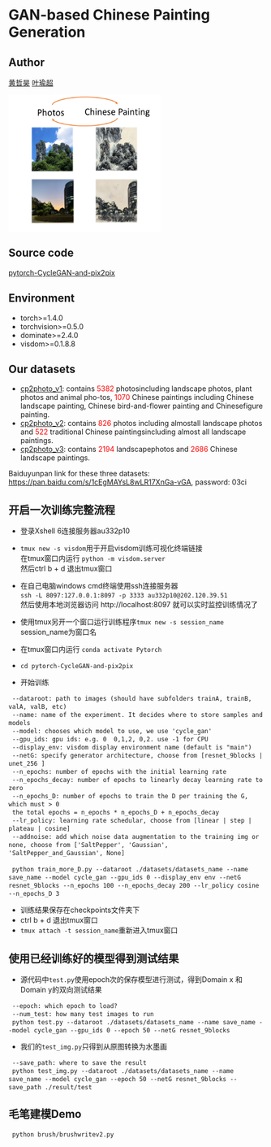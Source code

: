 # GAN-based Chinese Painting Generation

## Author
[黄哲昊](https://github.com/K1nght) [叶瑜超](https://github.com/Messith)


<img src="./introduction.png" width = "300" height = "270" align=center />

## Source code
[pytorch-CycleGAN-and-pix2pix](https://github.com/junyanz/pytorch-CycleGAN-and-pix2pix)

## Environment
* torch>=1.4.0
* torchvision>=0.5.0
* dominate>=2.4.0
* visdom>=0.1.8.8

## Our datasets
* [cp2photo_v1](https://jbox.sjtu.edu.cn/l/aoMeaU): contains <font color=red>5382</font> photosincluding landscape photos, plant photos and animal pho-tos, <font color=red>1070</font> Chinese paintings including Chinese landscape painting, Chinese bird-and-flower painting and Chinesefigure painting.
* [cp2photo_v2](https://jbox.sjtu.edu.cn/l/KnHCBh): contains <font color=red>826</font> photos including almostall landscape photos and <font color=red>522</font> traditional Chinese paintingsincluding almost all landscape paintings.
* [cp2photo_v3](https://jbox.sjtu.edu.cn/l/EnSE2r): contains <font color=red>2194</font> landscapephotos and <font color=red>2686</font> Chinese landscape paintings.

Baiduyunpan link for these three datasets: https://pan.baidu.com/s/1cEgMAYsL8wLR17XnGa-vGA, password: 03ci

## 开启一次训练完整流程
* 登录Xshell 6连接服务器au332p10
* ```tmux new -s visdom```用于开启visdom训练可视化终端链接<br>
在tmux窗口内运行
```python -m visdom.server```<br>
然后ctrl b + d 退出tmux窗口
* 在自己电脑windows cmd终端使用ssh连接服务器<br>
```ssh -L 8097:127.0.0.1:8097 -p 3333 au332p10@202.120.39.51```<br>
然后使用本地浏览器访问 http://localhost:8097 就可以实时监控训练情况了

* 使用tmux另开一个窗口运行训练程序```tmux new -s session_name``` session_name为窗口名
* 在tmux窗口内运行 ```conda activate Pytorch```
* ```cd pytorch-CycleGAN-and-pix2pix```
* 开始训练<br>
```
 --dataroot: path to images (should have subfolders trainA, trainB, valA, valB, etc)
 --name: name of the experiment. It decides where to store samples and models
 --model: chooses which model to use, we use 'cycle_gan'
 --gpu_ids: gpu ids: e.g. 0  0,1,2, 0,2. use -1 for CPU
 --display_env: visdom display environment name (default is "main")
 --netG: specify generator architecture, choose from [resnet_9blocks | unet_256 ]
 --n_epochs: number of epochs with the initial learning rate
 --n_epochs_decay: number of epochs to linearly decay learning rate to zero
 --n_epochs_D: number of epochs to train the D per training the G, which must > 0
 the total epochs = n_epochs * n_epochs_D + n_epochs_decay
 --lr_policy: learning rate schedular, choose from [linear | step | plateau | cosine]
 --addnoise: add which noise data augmentation to the training img or none, choose from ['SaltPepper', 'Gaussian', 'SaltPepper_and_Gaussian', None]

 python train_more_D.py --dataroot ./datasets/datasets_name --name save_name --model cycle_gan --gpu_ids 0 --display_env env --netG resnet_9blocks --n_epochs 100 --n_epochs_decay 200 --lr_policy cosine --n_epochs_D 3
```
* 训练结果保存在checkpoints文件夹下
* ctrl b + d 退出tmux窗口
* ```tmux attach -t session_name```重新进入tmux窗口

## 使用已经训练好的模型得到测试结果
* 源代码中```test.py```使用epoch次的保存模型进行测试，得到Domain x 和Domain y的双向测试结果<br>
```
 --epoch: which epoch to load?
 --num_test: how many test images to run
 python test.py --dataroot ./datasets/datasets_name --name save_name --model cycle_gan --gpu_ids 0 --epoch 50 --netG resnet_9blocks
```
* 我们的```test_img.py```只得到从原图转换为水墨画
```
 --save_path: where to save the result
 python test_img.py --dataroot ./datasets/datasets_name --name save_name --model cycle_gan --epoch 50 --netG resnet_9blocks --save_path ./result/test
```

## 毛笔建模Demo
```
 python brush/brushwritev2.py
```
